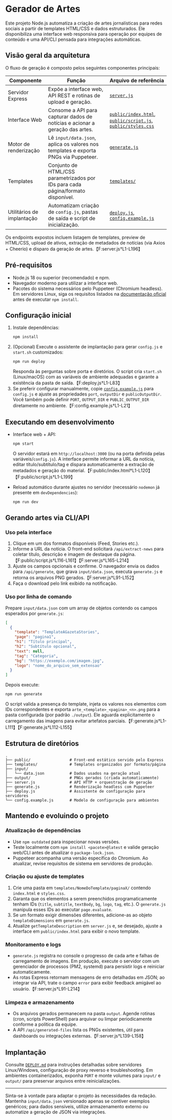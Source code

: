 # Gerador de Artes

Este projeto Node.js automatiza a criação de artes jornalísticas para redes sociais a partir de templates HTML/CSS e dados estruturados. Ele disponibiliza uma interface web responsiva para operação por equipes de conteúdo e uma API/CLI pensada para integrações automáticas.

## Visão geral da arquitetura

O fluxo de geração é composto pelos seguintes componentes principais:

| Componente | Função | Arquivo de referência |
|------------|--------|-----------------------|
| Servidor Express | Expõe a interface web, API REST e rotinas de upload e geração. | [`server.js`](server.js) |
| Interface Web | Consome a API para capturar dados de notícias e acionar a geração das artes. | [`public/index.html`](public/index.html), [`public/script.js`](public/script.js), [`public/styles.css`](public/styles.css) |
| Motor de renderização | Lê `input/data.json`, aplica os valores nos templates e exporta PNGs via Puppeteer. | [`generate.js`](generate.js) |
| Templates | Conjunto de HTML/CSS parametrizados por IDs para cada página/formato disponível. | [`templates/`](templates) |
| Utilitários de implantação | Automatizam criação de `config.js`, pastas de saída e script de inicialização. | [`deploy.js`](deploy.js), [`config.example.js`](config.example.js) |

Os endpoints expostos incluem listagem de templates, preview de HTML/CSS, upload de ativos, extração de metadados de notícias (via Axios + Cheerio) e disparo da geração de artes.【F:server.js†L1-L196】

## Pré-requisitos

- Node.js 18 ou superior (recomendado) e npm.
- Navegador moderno para utilizar a interface web.
- Pacotes do sistema necessários pelo Puppeteer (Chromium headless). Em servidores Linux, siga os requisitos listados na [documentação oficial](https://pptr.dev/troubleshooting#chrome-gets-downloaded) antes de executar `npm install`.

## Configuração inicial

1. Instale dependências:
   ```bash
   npm install
   ```
2. (Opcional) Execute o assistente de implantação para gerar `config.js` e `start.sh` customizados:
   ```bash
   npm run deploy
   ```
   Responda às perguntas sobre porta e diretórios. O script cria `start.sh` (Linux/macOS) com as variáveis de ambiente adequadas e garante a existência da pasta de saída.【F:deploy.js†L1-L83】
3. Se preferir configurar manualmente, copie [`config.example.js`](config.example.js) para `config.js` e ajuste as propriedades `port`, `outputDir` e `publicOutputDir`. Você também pode definir `PORT`, `OUTPUT_DIR` e `PUBLIC_OUTPUT_DIR` diretamente no ambiente.【F:config.example.js†L1-L21】

## Executando em desenvolvimento

- Interface web + API:
  ```bash
  npm start
  ```
  O servidor estará em `http://localhost:3000` (ou na porta definida pelas variáveis/`config.js`). A interface permite informar a URL da notícia, editar título/subtítulo/tag e dispara automaticamente a extração de metadados e geração do material.【F:public/index.html†L1-L120】【F:public/script.js†L1-L199】

- Reload automático durante ajustes no servidor (necessário `nodemon` já presente em `devDependencies`):
  ```bash
  npm run dev
  ```

## Gerando artes via CLI/API

### Uso pela interface
1. Clique em um dos formatos disponíveis (Feed, Stories etc.).
2. Informe a URL da notícia. O front-end solicitará `/api/extract-news` para coletar título, descrição e imagem de destaque da página.【F:public/script.js†L116-L161】【F:server.js†L165-L214】
3. Ajuste os campos opcionais e confirme. O navegador envia os dados para `/api/generate`, que grava `input/data.json`, executa `generate.js` e retorna os arquivos PNG gerados.【F:server.js†L91-L152】
4. Faça o download pelo link exibido na notificação.

### Uso por linha de comando

Prepare `input/data.json` com um array de objetos contendo os campos esperados por `generate.js`:
```json
[
  {
    "template": "TemplateAGazetaStories",
    "page": "pagina1",
    "h1": "Título principal",
    "h2": "Subtítulo opcional",
    "text": null,
    "tag": "Categoria",
    "bg": "https://exemplo.com/imagem.jpg",
    "logo": "nome_do_arquivo_sem_extensao"
  }
]
```
Depois execute:
```bash
npm run generate
```
O script valida a presença do template, injeta os valores nos elementos com IDs correspondentes e exporta `arte_<template>_<pagina>_<n>.png` para a pasta configurada (por padrão `./output`). Ele aguarda explicitamente o carregamento das imagens para evitar artefatos parciais.【F:generate.js†L1-L111】【F:generate.js†L112-L155】

## Estrutura de diretórios

```
.
├── public/                 # Front-end estático servido pelo Express
├── templates/              # Templates organizados por formato/página
├── input/
│   └── data.json           # Dados usados na geração atual
├── output/                 # PNGs gerados (criada automaticamente)
├── server.js               # API HTTP + orquestração de geração
├── generate.js             # Renderização headless com Puppeteer
├── deploy.js               # Assistente de configuração para servidores
└── config.example.js       # Modelo de configuração para ambientes
```

## Mantendo e evoluindo o projeto

### Atualização de dependências
- Use `npm outdated` para inspecionar novas versões.
- Teste localmente com `npm install <pacote>@latest` e valide geração web/CLI antes de atualizar o `package-lock.json`.
- Puppeteer acompanha uma versão específica do Chromium. Ao atualizar, revise requisitos de sistema em servidores de produção.

### Criação ou ajuste de templates
1. Crie uma pasta em `templates/NomeDoTemplate/paginaX/` contendo `index.html` e `styles.css`.
2. Garanta que os elementos a serem preenchidos programaticamente tenham IDs (`title`, `subtitle`, `textBody`, `bg`, `logo`, `tag`, etc.). O `generate.js` manipula esses IDs ao executar `page.evaluate`.
3. Se um formato exigir dimensões diferentes, adicione-as ao objeto `templateDimensions` em `generate.js`.
4. Atualize `getTemplateDescription` em `server.js` e, se desejado, ajuste a interface em `public/index.html` para exibir o novo template.

### Monitoramento e logs
- `generate.js` registra no console o progresso de cada arte e falhas de carregamento de imagens. Em produção, execute o servidor com um gerenciador de processos (PM2, systemd) para persistir logs e reiniciar automaticamente.
- As rotas Express retornam mensagens de erro detalhadas em JSON; ao integrar via API, trate o campo `error` para exibir feedback amigável ao usuário.【F:server.js†L91-L214】

### Limpeza e armazenamento
- Os arquivos gerados permanecem na pasta `output`. Agende rotinas (cron, scripts PowerShell) para arquivar ou limpar periodicamente conforme a política da equipe.
- A API `/api/generated-files` lista os PNGs existentes, útil para dashboards ou integrações externas.【F:server.js†L139-L158】

## Implantação

Consulte [`DEPLOY.md`](DEPLOY.md) para instruções detalhadas sobre servidores Linux/Windows, configuração de proxy reverso e troubleshooting. Em ambientes containerizados, exponha `PORT` e monte volumes para `input/` e `output/` para preservar arquivos entre reinicializações.

---

Sinta-se à vontade para adaptar o projeto às necessidades da redação. Mantenha `input/data.json` versionado apenas se contiver exemplos genéricos; para dados sensíveis, utilize armazenamento externo ou automatize a geração de JSON via integrações.

